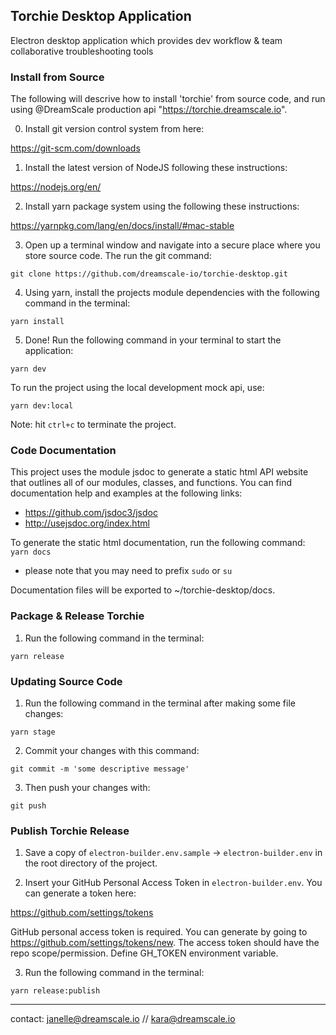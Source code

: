 ## Torchie Desktop Application ##
Electron desktop application which provides dev workflow & team collaborative troubleshooting tools

### Install from Source ###
The following will descrive how to install 'torchie' from source code, and run using @DreamScale production api "https://torchie.dreamscale.io".  

0) Install git version control system from here:

https://git-scm.com/downloads

1) Install the latest version of NodeJS following these instructions: 

https://nodejs.org/en/ 

2) Install yarn package system using the following these instructions:

https://yarnpkg.com/lang/en/docs/install/#mac-stable

3) Open up a terminal window and navigate into a secure place where you store source code. The run the  git command:

`git clone https://github.com/dreamscale-io/torchie-desktop.git`

4) Using yarn, install the projects module dependencies with the following command in the terminal: 

`yarn install`

5) Done! Run the following command in your terminal to start the application:

`yarn dev`

To run the project using the local development mock api, use:

`yarn dev:local`

Note: hit `ctrl+c` to terminate the project.

### Code Documentation

This project uses the module jsdoc to generate a static html API website that outlines all of our modules, classes, and functions. You can find documentation help and examples at the following links:

- https://github.com/jsdoc3/jsdoc
- http://usejsdoc.org/index.html

To generate the static html documentation, run the following command:
`yarn docs`

* please note that you may need to prefix `sudo` or `su`

Documentation files will be exported to ~/torchie-desktop/docs.

### Package & Release Torchie ###

1) Run the following command in the terminal:

`yarn release`

### Updating Source Code ###

1) Run the following command in the terminal after making some file changes:

`yarn stage`

2) Commit your changes with this command: 

`git commit -m 'some descriptive message'`

3) Then push your changes with:

`git push`

### Publish Torchie Release ###

1) Save a copy of `electron-builder.env.sample` -> `electron-builder.env` in the root directory of the project.

2) Insert your GitHub Personal Access Token in `electron-builder.env`. You can generate a token here:

https://github.com/settings/tokens

GitHub personal access token is required. You can generate by going to https://github.com/settings/tokens/new. The access token should have the repo scope/permission. Define GH_TOKEN environment variable.

3) Run the following command in the terminal:

`yarn release:publish`

--------------------------
contact: [janelle@dreamscale.io](mailto:janelle@dreamscale.io) // [kara@dreamscale.io](mailto:kara@dreamscale.io)
